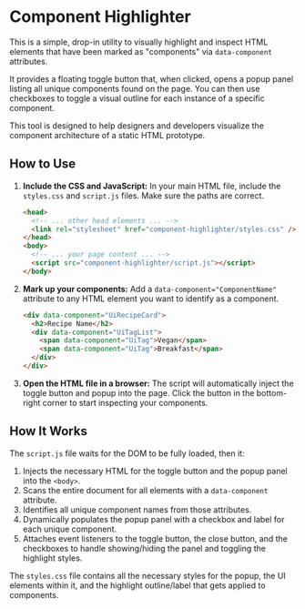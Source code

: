 # Component Highlighter

This is a simple, drop-in utility to visually highlight and inspect HTML elements that have been marked as "components" via `data-component` attributes.

It provides a floating toggle button that, when clicked, opens a popup panel listing all unique components found on the page. You can then use checkboxes to toggle a visual outline for each instance of a specific component.

This tool is designed to help designers and developers visualize the component architecture of a static HTML prototype.

## How to Use

1.  **Include the CSS and JavaScript:**
    In your main HTML file, include the `styles.css` and `script.js` files. Make sure the paths are correct.

    ```html
    <head>
      <!-- ... other head elements ... -->
      <link rel="stylesheet" href="component-highlighter/styles.css" />
    </head>
    <body>
      <!-- ... your page content ... -->
      <script src="component-highlighter/script.js"></script>
    </body>
    ```

2.  **Mark up your components:**
    Add a `data-component="ComponentName"` attribute to any HTML element you want to identify as a component.

    ```html
    <div data-component="UiRecipeCard">
      <h2>Recipe Name</h2>
      <div data-component="UiTagList">
        <span data-component="UiTag">Vegan</span>
        <span data-component="UiTag">Breakfast</span>
      </div>
    </div>
    ```

3.  **Open the HTML file in a browser:**
    The script will automatically inject the toggle button and popup into the page. Click the button in the bottom-right corner to start inspecting your components.

## How It Works

The `script.js` file waits for the DOM to be fully loaded, then it:

1.  Injects the necessary HTML for the toggle button and the popup panel into the `<body>`.
2.  Scans the entire document for all elements with a `data-component` attribute.
3.  Identifies all unique component names from those attributes.
4.  Dynamically populates the popup panel with a checkbox and label for each unique component.
5.  Attaches event listeners to the toggle button, the close button, and the checkboxes to handle showing/hiding the panel and toggling the highlight styles.

The `styles.css` file contains all the necessary styles for the popup, the UI elements within it, and the highlight outline/label that gets applied to components.
